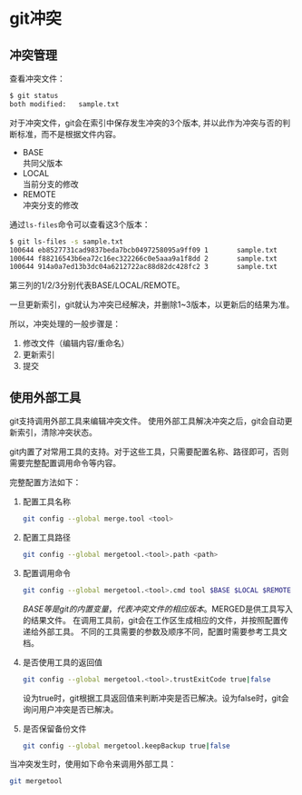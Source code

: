 # git冲突

## 冲突管理

查看冲突文件：

```bash
$ git status
both modified:   sample.txt
```

对于冲突文件，git会在索引中保存发生冲突的3个版本,
并以此作为冲突与否的判断标准，而不是根据文件内容。

+ BASE  \
    共同父版本
+ LOCAL \
    当前分支的修改
+ REMOTE \
    冲突分支的修改

通过`ls-files`命令可以查看这3个版本：

```bash
$ git ls-files -s sample.txt
100644 eb8527731cad9837beda7bcb0497258095a9ff09 1       sample.txt
100644 f88216543b6ea72c16ec322266c0e5aaa9a1f8dd 2       sample.txt
100644 914a0a7ed13b3dc04a6212722ac88d82dc428fc2 3       sample.txt
```

第三列的1/2/3分别代表BASE/LOCAL/REMOTE。

一旦更新索引，git就认为冲突已经解决，并删除1~3版本，以更新后的结果为准。

所以，冲突处理的一般步骤是：

1. 修改文件（编辑内容/重命名）
1. 更新索引
1. 提交

## 使用外部工具

git支持调用外部工具来编辑冲突文件。
使用外部工具解决冲突之后，git会自动更新索引，清除冲突状态。

git内置了对常用工具的支持。对于这些工具，只需要配置名称、路径即可，否则需要完整配置调用命令等内容。

完整配置方法如下：

1. 配置工具名称

    ```bash
    git config --global merge.tool <tool>
    ```

1. 配置工具路径
    ```bash
    git config --global mergetool.<tool>.path <path>
    ```

1. 配置调用命令

    ```bash
    git config --global mergetool.<tool>.cmd tool $BASE $LOCAL $REMOTE $MERGED
    ```

    $BASE等是git的内置变量，代表冲突文件的相应版本。$MERGED是供工具写入的结果文件。
    在调用工具前，git会在工作区生成相应的文件，并按照配置传递给外部工具。
    不同的工具需要的参数及顺序不同，配置时需要参考工具文档。

1. 是否使用工具的返回值

    ```bash
    git config --global mergetool.<tool>.trustExitCode true|false
    ```

    设为true时，git根据工具返回值来判断冲突是否已解决。设为false时，git会询问用户冲突是否已解决。

1. 是否保留备份文件

    ```bash
    git config --global mergetool.keepBackup true|false
    ```

当冲突发生时，使用如下命令来调用外部工具：

```bash
git mergetool
```

